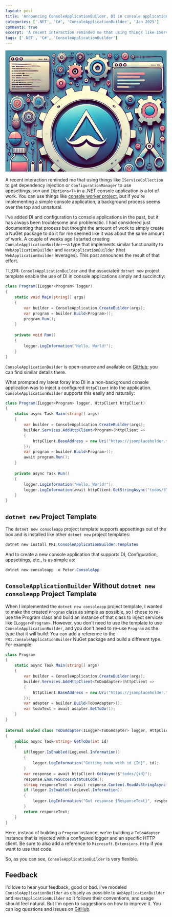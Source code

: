 ```yaml
---
layout: post
title: 'Announcing ConsoleApplicationBuilder, DI in console applications, simply'
categories: ['.NET', 'C#', 'ConsoleApplicationBuilder', 'Jan 2025']
comments: true
excerpt: 'A recent interaction reminded me that using things like IServiceCollection to get dependency injection or ConfigurationManager to use appsettings.json and IOptions<T> in a .NET console application is a lot of work, so I created ConsoleApplicationBuilder.'
tags: ['.NET', 'C#', 'ConsoleApplicationBuilder']
---
```

![Configurable Console Application](../assets/announcing-ConsoleApplicationBuilder.png)

A recent interaction reminded me that using things like `IServiceCollection` to get dependency injection or `ConfigurationManager` to use appsettings.json and `IOptions<T>` in a .NET console application is a lot of work. You can use things like [console worker project][worker-template], but if you're implementing a simple console application, a background process seems over the top and unnatural.

I've added DI and configuration to console applications in the past, but it has always been troublesome and problematic. I had considered just documenting that process but thought the amount of work to simply create a NuGet package to do it for me seemed like it was about the same amount of work. A couple of weeks ago I started creating `ConsoleApplicationBuilder`&mdash;a type that implements similar functionality to `WebApplicationBuilder` and `HostApplicationBuilder` (that `WebApplicationBuilder` leverages). This post announces the result of that effort.

TL;DR: `ConsoleApplicationBuilder` and the associated `dotnet new` project template enable the use of DI in console applications simply and succinctly:

```csharp
class Program(ILogger<Program> logger)
{
    static void Main(string[] args)
    {
        var builder = ConsoleApplication.CreateBuilder(args);
        var program = builder.Build<Program>();
        program.Run();
    }

    private void Run()
    {
        logger.LogInformation("Hello, World!");
    }
}
```

`ConsoleApplicationBuilder` is open-source and available on [GitHub][ConsoleApplicationBuilder-repo]; you can find similar details there.

What prompted my latest foray into DI in a non-background console application was to inject a configured `HttpClient` into the application. `ConsoleApplicationBuilder` supports this easily and naturally:

```csharp
class Program(ILogger<Program> logger, HttpClient httpClient)
{
    static async Task Main(string[] args)
    {
        var builder = ConsoleApplication.CreateBuilder(args);
        builder.Services.AddHttpClient<Program>(httpClient =>
        {
            httpClient.BaseAddress = new Uri("https://jsonplaceholder.typicode.com");
        });
        var program = builder.Build<Program>();
        await program.Run();
    }

    private async Task Run()
    {
        logger.LogInformation("Hello, World!");
        logger.LogInformation(await httpClient.GetStringAsync("todos/3"));
    }
}
```

## `dotnet new` Project Template

The `dotnet new consoleapp` project template supports appsettings out of the box and is installed like other `dotnet new` project templates:

```powershell
dotnet new install PRI.ConsoleApplicationBuilder.Templates
```

And to create a new console application that supports DI, Configuration, appsettings, etc., is as simple as:

```powershell
dotnet new consoleapp -o Peter.ConsoleApp
```

## `ConsoleApplicationBuilder` Without `dotnet new consoleapp` Project Template

When I implemented the `dotnet new consoleapp` project template, I wanted to make the created `Program` class as simple as possible, so I chose to re-use the Program class and build an instance of that class to inject services like `ILogger<Program>`. However, you don't need to use the template to use `ConsoleApplicationBuilder`, and you don't need to re-use `Program` as the type that it will build. You can add a reference to the `PRI.ConsoleApplicationBuilder` NuGet package and build a different type. For example:

```csharp
class Program
{
    static async Task Main(string[] args)
    {
        var builder = ConsoleApplication.CreateBuilder(args);
        builder.Services.AddHttpClient<ToDoAdapter>(httpClient =>
        {
	        httpClient.BaseAddress = new Uri("https://jsonplaceholder.typicode.com");
        });
        var adapter = builder.Build<ToDoAdapter>();
		var todoText = await adapter.GetToDo(1);
	}
}

internal sealed class ToDoAdapter(ILogger<ToDoAdapter> logger, HttpClient httpClient)
{
	public async Task<string> GetToDo(int id)
	{
		if(logger.IsEnabled(LogLevel.Information))
		{
			logger.LogInformation("Getting todo with id {Id}", id);
		}
		var response = await httpClient.GetAsync($"todos/{id}");
		response.EnsureSuccessStatusCode();
		string responseText = await response.Content.ReadAsStringAsync();
		if (logger.IsEnabled(LogLevel.Information))
		{
			logger.LogInformation("Got response {ResponseText}", responseText);
		}
		return responseText;
	}
}
```

Here, instead of building a `Program` instance, we're building a `ToDoAdapter` instance that is injected with a configured logger and an specific HTTP client. Be sure to also add a reference to `Microsoft.Extensions.Http` if you want to use that code. 

So, as you can see, `ConsoleApplicationBuilder` is very flexible.

## Feedback

I'd love to hear your feedback, good or bad. I've modeled `ConsoleApplicationBuilder` as closely as possible to `WebApplicationBuilder` and `HostApplicationBuilder` so it follows their conventions, and usage should feel natural. But I'm open to suggestions on how to improve it. You can log questions and issues on [GitHub][issues].

[worker-template]: https://learn.microsoft.com/en-us/dotnet/core/extensions/workers
[ConsoleApplicationBuilder-repo]: https://github.com/peteraritchie/ConsoleApplicationBuilder
[issues]: https://github.com/peteraritchie/ConsoleApplicationBuilder/issues